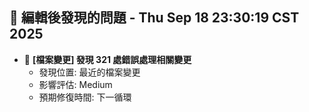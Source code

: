 ## 🚨 編輯後發現的問題 - Thu Sep 18 23:30:19 CST 2025

- 🔄 **[檔案變更] 發現      321 處錯誤處理相關變更**
  - 發現位置: 最近的檔案變更
  - 影響評估: Medium
  - 預期修復時間: 下一循環

